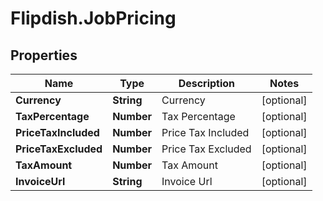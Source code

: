 # Flipdish.JobPricing

## Properties

Name | Type | Description | Notes
------------ | ------------- | ------------- | -------------
**Currency** | **String** | Currency | [optional] 
**TaxPercentage** | **Number** | Tax Percentage | [optional] 
**PriceTaxIncluded** | **Number** | Price Tax Included | [optional] 
**PriceTaxExcluded** | **Number** | Price Tax Excluded | [optional] 
**TaxAmount** | **Number** | Tax Amount | [optional] 
**InvoiceUrl** | **String** | Invoice Url | [optional] 



